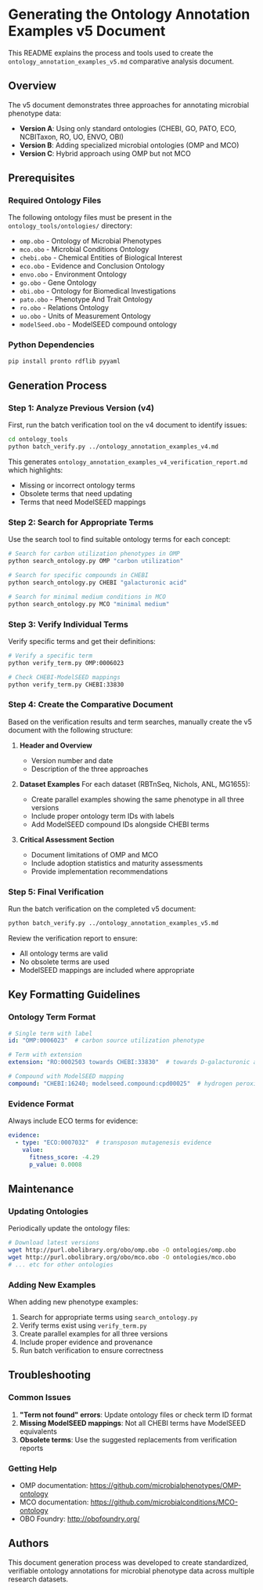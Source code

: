 # Generating the Ontology Annotation Examples v5 Document

This README explains the process and tools used to create the `ontology_annotation_examples_v5.md` comparative analysis document.

## Overview

The v5 document demonstrates three approaches for annotating microbial phenotype data:
- **Version A**: Using only standard ontologies (CHEBI, GO, PATO, ECO, NCBITaxon, RO, UO, ENVO, OBI)
- **Version B**: Adding specialized microbial ontologies (OMP and MCO)
- **Version C**: Hybrid approach using OMP but not MCO

## Prerequisites

### Required Ontology Files
The following ontology files must be present in the `ontology_tools/ontologies/` directory:
- `omp.obo` - Ontology of Microbial Phenotypes
- `mco.obo` - Microbial Conditions Ontology
- `chebi.obo` - Chemical Entities of Biological Interest
- `eco.obo` - Evidence and Conclusion Ontology
- `envo.obo` - Environment Ontology
- `go.obo` - Gene Ontology
- `obi.obo` - Ontology for Biomedical Investigations
- `pato.obo` - Phenotype And Trait Ontology
- `ro.obo` - Relations Ontology
- `uo.obo` - Units of Measurement Ontology
- `modelSeed.obo` - ModelSEED compound ontology

### Python Dependencies
```bash
pip install pronto rdflib pyyaml
```

## Generation Process

### Step 1: Analyze Previous Version (v4)
First, run the batch verification tool on the v4 document to identify issues:

```bash
cd ontology_tools
python batch_verify.py ../ontology_annotation_examples_v4.md
```

This generates `ontology_annotation_examples_v4_verification_report.md` which highlights:
- Missing or incorrect ontology terms
- Obsolete terms that need updating
- Terms that need ModelSEED mappings

### Step 2: Search for Appropriate Terms
Use the search tool to find suitable ontology terms for each concept:

```bash
# Search for carbon utilization phenotypes in OMP
python search_ontology.py OMP "carbon utilization"

# Search for specific compounds in CHEBI
python search_ontology.py CHEBI "galacturonic acid"

# Search for minimal medium conditions in MCO
python search_ontology.py MCO "minimal medium"
```

### Step 3: Verify Individual Terms
Verify specific terms and get their definitions:

```bash
# Verify a specific term
python verify_term.py OMP:0006023

# Check CHEBI-ModelSEED mappings
python verify_term.py CHEBI:33830
```

### Step 4: Create the Comparative Document
Based on the verification results and term searches, manually create the v5 document with the following structure:

1. **Header and Overview**
   - Version number and date
   - Description of the three approaches

2. **Dataset Examples**
   For each dataset (RBTnSeq, Nichols, ANL, MG1655):
   - Create parallel examples showing the same phenotype in all three versions
   - Include proper ontology term IDs with labels
   - Add ModelSEED compound IDs alongside CHEBI terms

3. **Critical Assessment Section**
   - Document limitations of OMP and MCO
   - Include adoption statistics and maturity assessments
   - Provide implementation recommendations

### Step 5: Final Verification
Run the batch verification on the completed v5 document:

```bash
python batch_verify.py ../ontology_annotation_examples_v5.md
```

Review the verification report to ensure:
- All ontology terms are valid
- No obsolete terms are used
- ModelSEED mappings are included where appropriate

## Key Formatting Guidelines

### Ontology Term Format
```yaml
# Single term with label
id: "OMP:0006023"  # carbon source utilization phenotype

# Term with extension
extension: "RO:0002503 towards CHEBI:33830"  # towards D-galacturonic acid

# Compound with ModelSEED mapping
compound: "CHEBI:16240; modelseed.compound:cpd00025"  # hydrogen peroxide
```

### Evidence Format
Always include ECO terms for evidence:
```yaml
evidence:
  - type: "ECO:0007032"  # transposon mutagenesis evidence
    value:
      fitness_score: -4.29
      p_value: 0.0008
```

## Maintenance

### Updating Ontologies
Periodically update the ontology files:
```bash
# Download latest versions
wget http://purl.obolibrary.org/obo/omp.obo -O ontologies/omp.obo
wget http://purl.obolibrary.org/obo/mco.obo -O ontologies/mco.obo
# ... etc for other ontologies
```

### Adding New Examples
When adding new phenotype examples:
1. Search for appropriate terms using `search_ontology.py`
2. Verify terms exist using `verify_term.py`
3. Create parallel examples for all three versions
4. Include proper evidence and provenance
5. Run batch verification to ensure correctness

## Troubleshooting

### Common Issues
1. **"Term not found" errors**: Update ontology files or check term ID format
2. **Missing ModelSEED mappings**: Not all CHEBI terms have ModelSEED equivalents
3. **Obsolete terms**: Use the suggested replacements from verification reports

### Getting Help
- OMP documentation: https://github.com/microbialphenotypes/OMP-ontology
- MCO documentation: https://github.com/microbialconditions/MCO-ontology
- OBO Foundry: http://obofoundry.org/

## Authors
This document generation process was developed to create standardized, verifiable ontology annotations for microbial phenotype data across multiple research datasets.